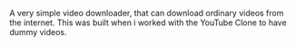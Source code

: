 A very simple video downloader, that can download ordinary videos from the internet. This was built when i worked with the YouTube Clone to have dummy videos.
